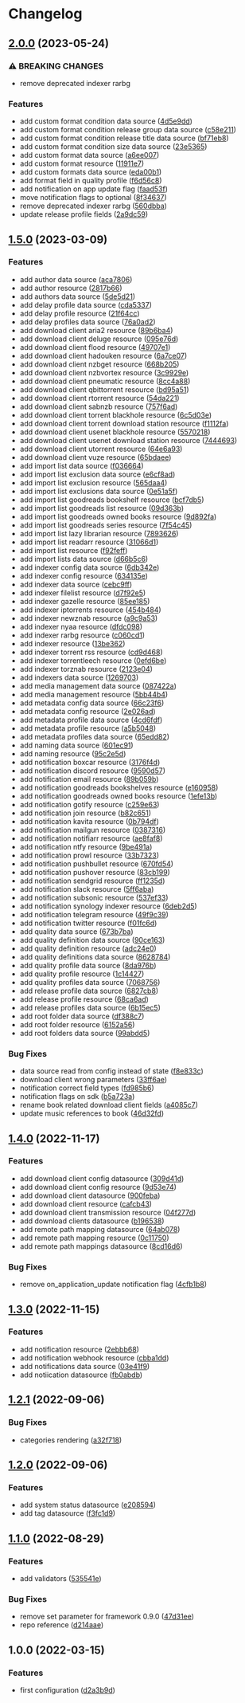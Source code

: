 # Changelog

## [2.0.0](https://github.com/devopsarr/terraform-provider-readarr/compare/v1.5.0...v2.0.0) (2023-05-24)


### ⚠ BREAKING CHANGES

* remove deprecated indexer rarbg

### Features

* add custom format condition data source ([4d5e9dd](https://github.com/devopsarr/terraform-provider-readarr/commit/4d5e9dda84681f0b123147704e77b1cc29b28821))
* add custom format condition release group data source ([c58e211](https://github.com/devopsarr/terraform-provider-readarr/commit/c58e2113d26c45030375a3d1d219ad9d2ba09e44))
* add custom format condition release title data source ([bf71eb8](https://github.com/devopsarr/terraform-provider-readarr/commit/bf71eb8445d322107f2e6db56ea14a7fdaa76d35))
* add custom format condition size data source ([23e5365](https://github.com/devopsarr/terraform-provider-readarr/commit/23e5365ce3df66ea24e599bc2b0f18823d52591b))
* add custom format data source ([a6ee007](https://github.com/devopsarr/terraform-provider-readarr/commit/a6ee0070df71f88b421b71cc91eef51dea911afc))
* add custom format resource ([11911e7](https://github.com/devopsarr/terraform-provider-readarr/commit/11911e71e3c8ac35acc3c7d7a2a269e3881bf558))
* add custom formats data source ([eda00b1](https://github.com/devopsarr/terraform-provider-readarr/commit/eda00b108871f367a8ce16f7472abfd29db3f94a))
* add format field in quality profile ([f6d56c8](https://github.com/devopsarr/terraform-provider-readarr/commit/f6d56c8a3850ac9cffd936ca4015ce85d3ff4e03))
* add notification on app update flag ([faad53f](https://github.com/devopsarr/terraform-provider-readarr/commit/faad53fb98b35fa6fa5646845241605cc34d190b))
* move notification flags to optional ([8f34637](https://github.com/devopsarr/terraform-provider-readarr/commit/8f346377daff4af24aefa70ef320b0a39e10ac77))
* remove deprecated indexer rarbg ([560dbba](https://github.com/devopsarr/terraform-provider-readarr/commit/560dbba1d3bbdc015aec1595db86695f0c44faac))
* update release profile fields ([2a9dc59](https://github.com/devopsarr/terraform-provider-readarr/commit/2a9dc597d803f4204b3c647d27189fb750505311))

## [1.5.0](https://github.com/devopsarr/terraform-provider-readarr/compare/v1.4.0...v1.5.0) (2023-03-09)


### Features

* add author data source ([aca7806](https://github.com/devopsarr/terraform-provider-readarr/commit/aca7806ee3b7feee93b10cee2de4e57287462163))
* add author resource ([2817b66](https://github.com/devopsarr/terraform-provider-readarr/commit/2817b660a0366045837d186f32bbdf5f8e6ddb34))
* add authors data source ([5de5d21](https://github.com/devopsarr/terraform-provider-readarr/commit/5de5d21d06fba9c9669d716eed31ed05ea849fe6))
* add delay profile data source ([cda5337](https://github.com/devopsarr/terraform-provider-readarr/commit/cda5337af590710f76b787584a72b737e3b2029f))
* add delay profile resource ([21f64cc](https://github.com/devopsarr/terraform-provider-readarr/commit/21f64cc5c6ec5f76fb2a57a4410a6b179c82efb3))
* add delay profiles data source ([76a0ad2](https://github.com/devopsarr/terraform-provider-readarr/commit/76a0ad2ebc0bf51d43ec9e2c4891316cc98491eb))
* add download client aria2 resource ([89b6ba4](https://github.com/devopsarr/terraform-provider-readarr/commit/89b6ba4fe0a5ab7a8cdf5d9932f622b43303abdc))
* add download client deluge resource ([095e76d](https://github.com/devopsarr/terraform-provider-readarr/commit/095e76d483dcac158aef6d6e08c51cc8e3d6caa6))
* add download client flood resource ([49707e1](https://github.com/devopsarr/terraform-provider-readarr/commit/49707e175c023f507c95be357d1b293adc6e447f))
* add download client hadouken resource ([6a7ce07](https://github.com/devopsarr/terraform-provider-readarr/commit/6a7ce077f0ed05249a25ec926428e6c56dd242e0))
* add download client nzbget resource ([668b205](https://github.com/devopsarr/terraform-provider-readarr/commit/668b2059631c8fe5b10b130ad3a734be564fde54))
* add download client nzbvortex resource ([3c9929e](https://github.com/devopsarr/terraform-provider-readarr/commit/3c9929e8514238484ebfb88c3dd08dc6d0dcb9fd))
* add download client pneumatic resource ([8cc4a88](https://github.com/devopsarr/terraform-provider-readarr/commit/8cc4a8828dd7dca6f09a42b4fc21f62cf819fd10))
* add download client qbittorrent resource ([bd95a51](https://github.com/devopsarr/terraform-provider-readarr/commit/bd95a51eabed49fcab83c3d257b9136149739e86))
* add download client rtorrent resource ([54da221](https://github.com/devopsarr/terraform-provider-readarr/commit/54da2218c5c60d8287133e92a5652f4b731abc56))
* add download client sabnzb resource ([757f6ad](https://github.com/devopsarr/terraform-provider-readarr/commit/757f6adeaa10f16f86ebea44c91d4cac9d6efceb))
* add download client torrent blackhole resource ([6c5d03e](https://github.com/devopsarr/terraform-provider-readarr/commit/6c5d03ebababdd78500aa8e786d9482f8f95ebb4))
* add download client torrent download station resource ([f1112fa](https://github.com/devopsarr/terraform-provider-readarr/commit/f1112fa55db65a825f712643d5ad7c6f2f8a5a05))
* add download client usenet blackhole resource ([5570218](https://github.com/devopsarr/terraform-provider-readarr/commit/55702188221792f502fd1f30877ccf6ab21c32e9))
* add download client usenet download station resource ([7444693](https://github.com/devopsarr/terraform-provider-readarr/commit/744469315020fd2b9b5c156dfca0d77f31f7a0ed))
* add download client utorrent resource ([64e6a93](https://github.com/devopsarr/terraform-provider-readarr/commit/64e6a931c843bd79642aa828286618612bfdbf7f))
* add download client vuze resource ([65bdaee](https://github.com/devopsarr/terraform-provider-readarr/commit/65bdaee181e6a87b3bee491ae05874ad4e778a5b))
* add import list data source ([f036664](https://github.com/devopsarr/terraform-provider-readarr/commit/f036664e8f2337bb75208be85e80cf12cbc3191a))
* add import list exclusion data source ([e6cf8ad](https://github.com/devopsarr/terraform-provider-readarr/commit/e6cf8adff2244490e554117e8df8c0056d34c76f))
* add import list exclusion resource ([565daa4](https://github.com/devopsarr/terraform-provider-readarr/commit/565daa4c912b7b6b72b6e4048faff3219a521335))
* add import list exclusions data source ([0e51a5f](https://github.com/devopsarr/terraform-provider-readarr/commit/0e51a5f53de41f994365cad9fb6490324cfce374))
* add import list goodreads bookshelf resource ([bcf7db5](https://github.com/devopsarr/terraform-provider-readarr/commit/bcf7db551a215759371fa0f573290adb3f3529c8))
* add import list goodreads list resource ([09d363b](https://github.com/devopsarr/terraform-provider-readarr/commit/09d363b9bf4d6e6fdab7c7eedd2737dfae4785e4))
* add import list goodreads owned books resource ([9d892fa](https://github.com/devopsarr/terraform-provider-readarr/commit/9d892faf58cd8677cd2fcf126775afb4bda86695))
* add import list goodreads series resource ([7f54c45](https://github.com/devopsarr/terraform-provider-readarr/commit/7f54c45b759661d2c1eeee6791a22ca7a28b2ab6))
* add import list lazy librarian resource ([7893626](https://github.com/devopsarr/terraform-provider-readarr/commit/78936260c9f4975a7a8a532d9bd24aa2ddedb3c0))
* add import list readarr resource ([31066d1](https://github.com/devopsarr/terraform-provider-readarr/commit/31066d104bc55915984f6259731aee213e0f35b3))
* add import list resource ([f92feff](https://github.com/devopsarr/terraform-provider-readarr/commit/f92feffcc2cf7f7e6c6ff6312ed46bc19736b9ec))
* add import lists data source ([d66b5c6](https://github.com/devopsarr/terraform-provider-readarr/commit/d66b5c6e4486e0725191bf2616b20bb3dd207349))
* add indexer config data source ([6db342e](https://github.com/devopsarr/terraform-provider-readarr/commit/6db342e5d56141c973068d0b2d82f779d35db1c7))
* add indexer config resource ([634135e](https://github.com/devopsarr/terraform-provider-readarr/commit/634135e5ac011ff747f300036a884468b8dcd6e6))
* add indexer data source ([cebc9ff](https://github.com/devopsarr/terraform-provider-readarr/commit/cebc9ffdfd72dd392098ecfe46eb20ba0cb053af))
* add indexer filelist resource ([d7f92e5](https://github.com/devopsarr/terraform-provider-readarr/commit/d7f92e58f54eecc0593e09160984fb552a24237a))
* add indexer gazelle resource ([85ee185](https://github.com/devopsarr/terraform-provider-readarr/commit/85ee18561c4fd65b41e13c329fba08e5c37afdd4))
* add indexer iptorrents resource ([454b484](https://github.com/devopsarr/terraform-provider-readarr/commit/454b48431c688a3237f8e291c1f1f9a40cfe3ba4))
* add indexer newznab resource ([a9c9a53](https://github.com/devopsarr/terraform-provider-readarr/commit/a9c9a53596cde304216b9a7fb7b67ccbf8d71535))
* add indexer nyaa resource ([dfdc098](https://github.com/devopsarr/terraform-provider-readarr/commit/dfdc0980fc8c36e7525d8903e60360eedc278919))
* add indexer rarbg resource ([c060cd1](https://github.com/devopsarr/terraform-provider-readarr/commit/c060cd15461a95dab342f8d59b045fe747d4c7f2))
* add indexer resource ([13be362](https://github.com/devopsarr/terraform-provider-readarr/commit/13be362d5d37cb1cb6dfe2457aca19691572cdfe))
* add indexer torrent rss resource ([cd9d468](https://github.com/devopsarr/terraform-provider-readarr/commit/cd9d468c51d201c97ee7319f28add16664129e06))
* add indexer torrentleech resource ([0efd6be](https://github.com/devopsarr/terraform-provider-readarr/commit/0efd6be6978668008c23928ab8d54ac0cdf8dedd))
* add indexer torznab resource ([2123e04](https://github.com/devopsarr/terraform-provider-readarr/commit/2123e04b6175914ece856e4f0172f2aa81997073))
* add indexers data source ([1269703](https://github.com/devopsarr/terraform-provider-readarr/commit/1269703424fd1ebb18d22faabbc076c6a27d3b09))
* add media management data source ([087422a](https://github.com/devopsarr/terraform-provider-readarr/commit/087422a7ee8b858eb38347330bb1b313f8ed402f))
* add media management resource ([5bb44b4](https://github.com/devopsarr/terraform-provider-readarr/commit/5bb44b45f79914e8609fb91e037fa462923c8195))
* add metadata config data source ([66c23f6](https://github.com/devopsarr/terraform-provider-readarr/commit/66c23f66f8355f444462d22548d14009466546ba))
* add metadata config resource ([2e026ad](https://github.com/devopsarr/terraform-provider-readarr/commit/2e026ad6d10476f5e2629793b6a7cbdfd5baa964))
* add metadata profile data source ([4cd6fdf](https://github.com/devopsarr/terraform-provider-readarr/commit/4cd6fdf7107f83ff655072167fb95ab27b1af6e4))
* add metadata profile resource ([a5b5048](https://github.com/devopsarr/terraform-provider-readarr/commit/a5b5048b47fe2620f986123a236551d0687eb616))
* add metadata profiles data source ([65edd82](https://github.com/devopsarr/terraform-provider-readarr/commit/65edd8269a2ef2db3bec7f8eaab04ae4c4164a9e))
* add naming data source ([601ec91](https://github.com/devopsarr/terraform-provider-readarr/commit/601ec9111a864c2cf5373e5c07380c16a3d42d77))
* add naming resource ([95c2e5d](https://github.com/devopsarr/terraform-provider-readarr/commit/95c2e5d3634f466d2fcc973602ca277149200225))
* add notification boxcar resource ([3176f4d](https://github.com/devopsarr/terraform-provider-readarr/commit/3176f4deca3c59955c44ad1a65743e10e6b88886))
* add notification discord resource ([9590d57](https://github.com/devopsarr/terraform-provider-readarr/commit/9590d57b53487a8456d94dea82a3e4e6e14687ea))
* add notification email resource ([89b059b](https://github.com/devopsarr/terraform-provider-readarr/commit/89b059b31dced580ea3df31f339043c87d23889c))
* add notification goodreads bookshelves resource ([e160958](https://github.com/devopsarr/terraform-provider-readarr/commit/e1609587c5b24472e0cb35a18990628821229e69))
* add notification goodreads owned books resource ([1efe13b](https://github.com/devopsarr/terraform-provider-readarr/commit/1efe13b5fe8965d99b9e5ee55adf0bc397e07df3))
* add notification gotify resource ([c259e63](https://github.com/devopsarr/terraform-provider-readarr/commit/c259e6361b908320e3cb43c75bb233c4a1b0d815))
* add notification join resource ([b82c651](https://github.com/devopsarr/terraform-provider-readarr/commit/b82c651fbc84f0329ddae4e9088db08e77fcfc67))
* add notification kavita resource ([0b794df](https://github.com/devopsarr/terraform-provider-readarr/commit/0b794dfa218c08788b0017662b94dc104abd775f))
* add notification mailgun resource ([0387316](https://github.com/devopsarr/terraform-provider-readarr/commit/0387316625dc3c265f988d7cbcf8650295703674))
* add notification notifiarr resource ([ae8faf8](https://github.com/devopsarr/terraform-provider-readarr/commit/ae8faf87a9ea601f2bcf21a44dcb37bef4a90dd1))
* add notification ntfy resource ([9be491a](https://github.com/devopsarr/terraform-provider-readarr/commit/9be491abf75f6044e0071463ed24a55fc4f48a98))
* add notification prowl resource ([33b7323](https://github.com/devopsarr/terraform-provider-readarr/commit/33b7323f41c4a845eb3a63f900a06bf20504747a))
* add notification pushbullet resource ([670fd54](https://github.com/devopsarr/terraform-provider-readarr/commit/670fd54210b863dec7896f09cd7c6d92e2e16872))
* add notification pushover resource ([83cb199](https://github.com/devopsarr/terraform-provider-readarr/commit/83cb1998dbb2467b017e152047467881f19eeb82))
* add notification sendgrid resource ([ff1235d](https://github.com/devopsarr/terraform-provider-readarr/commit/ff1235d9ecde8bf63ab6cce413a69de8d9d476cd))
* add notification slack resource ([5ff6aba](https://github.com/devopsarr/terraform-provider-readarr/commit/5ff6aba1e52846cf67fac6acf9a7d11cd8911597))
* add notification subsonic resource ([537ef33](https://github.com/devopsarr/terraform-provider-readarr/commit/537ef3356b9d0f25a19a933fe4867330095199b3))
* add notification synology indexer resource ([6deb2d5](https://github.com/devopsarr/terraform-provider-readarr/commit/6deb2d52d729e2e9cd81c79d91004e1e9d8f6765))
* add notification telegram resource ([49f9c39](https://github.com/devopsarr/terraform-provider-readarr/commit/49f9c391c690b155672a19f554716c46dce72007))
* add notification twitter resource ([f01fc6d](https://github.com/devopsarr/terraform-provider-readarr/commit/f01fc6dc504033fc2fed6e87b96137533fbfe6c1))
* add quality data source ([673b7ba](https://github.com/devopsarr/terraform-provider-readarr/commit/673b7ba56d0603857a8225ea601ea9df119b2121))
* add quality definition data source ([90ce163](https://github.com/devopsarr/terraform-provider-readarr/commit/90ce1639ce4eadb18a62cb2089a9999622bc15a4))
* add quality definition resource ([adc24e0](https://github.com/devopsarr/terraform-provider-readarr/commit/adc24e0583aa696c76e0a1254c3695c2444fe285))
* add quality definitions data source ([8628784](https://github.com/devopsarr/terraform-provider-readarr/commit/86287840fc83e9d630787f21491a801bebb48382))
* add quality profile data source ([8da976b](https://github.com/devopsarr/terraform-provider-readarr/commit/8da976bac64b5ab0756b8b0d7d81793750700305))
* add quality profile resource ([1c14427](https://github.com/devopsarr/terraform-provider-readarr/commit/1c1442762a32856ed34701a2ffd0e7a48b105ea9))
* add quality profiles data source ([7068756](https://github.com/devopsarr/terraform-provider-readarr/commit/70687561010ba27438f8f0fb7495443d49b8141e))
* add release profile data source ([6827cb8](https://github.com/devopsarr/terraform-provider-readarr/commit/6827cb8173b6d42030ff5a1ebfc43f560b990b8a))
* add release profile resource ([68ca6ad](https://github.com/devopsarr/terraform-provider-readarr/commit/68ca6adc28f9f81aa9f1a314d04c5fdde1c7f15d))
* add release profiles data source ([6b15ec5](https://github.com/devopsarr/terraform-provider-readarr/commit/6b15ec55b19f03fbdedfcb733399d460f0acb96c))
* add root folder data source ([df388c7](https://github.com/devopsarr/terraform-provider-readarr/commit/df388c7f0e173c762d80a21dcb8b5a622b93cda1))
* add root folder resource ([6152a56](https://github.com/devopsarr/terraform-provider-readarr/commit/6152a56199651451207a0eeaefe535112fbb606b))
* add root folders data source ([99abdd5](https://github.com/devopsarr/terraform-provider-readarr/commit/99abdd5d05ac26b39d576743b8eb7e61447114e7))


### Bug Fixes

* data source read from config instead of state ([f8e833c](https://github.com/devopsarr/terraform-provider-readarr/commit/f8e833cbcf4ea4816235da796dd3206ce850876e))
* download client wrong parameters ([33ff6ae](https://github.com/devopsarr/terraform-provider-readarr/commit/33ff6ae0d48c1ec4569d885ef3e8ae1d1cc4a1d6))
* notification correct field types ([fd985b6](https://github.com/devopsarr/terraform-provider-readarr/commit/fd985b6a9881f781f05d2d3b4d0222d16ded7155))
* notification flags on sdk ([b5a723a](https://github.com/devopsarr/terraform-provider-readarr/commit/b5a723a5d35aedff8ee732c42f0588b8fe94790b))
* rename book related download client fields ([a4085c7](https://github.com/devopsarr/terraform-provider-readarr/commit/a4085c746f40947e16d9e03b6132ee1537c6438b))
* update music references to book ([46d32fd](https://github.com/devopsarr/terraform-provider-readarr/commit/46d32fdf8f21dda41f945bce7ec2da3506c1dba6))

## [1.4.0](https://github.com/devopsarr/terraform-provider-readarr/compare/v1.3.0...v1.4.0) (2022-11-17)


### Features

* add download client config datasource ([309d41d](https://github.com/devopsarr/terraform-provider-readarr/commit/309d41d0f17b6186fc27265ee92a5a5a868574f8))
* add download client config resource ([9d53e74](https://github.com/devopsarr/terraform-provider-readarr/commit/9d53e7484bd1ebdd3e7baa4fc98a24a87d580cf9))
* add download client datasource ([900feba](https://github.com/devopsarr/terraform-provider-readarr/commit/900feba8048e1b8b6737ca4003f138d4a8ede04a))
* add download client resource ([cafcb43](https://github.com/devopsarr/terraform-provider-readarr/commit/cafcb4392338d24a71c777cf0200b48979781314))
* add download client transmission resource ([04f277d](https://github.com/devopsarr/terraform-provider-readarr/commit/04f277d324b9ef96c2ef691008a5c15264e9dd32))
* add download clients datasource ([b196538](https://github.com/devopsarr/terraform-provider-readarr/commit/b19653864f1162b080d083eeea26026b8852d555))
* add remote path mapping datasource ([64ab078](https://github.com/devopsarr/terraform-provider-readarr/commit/64ab078f7dcb7fab86e4167d48d3e71b2c438d90))
* add remote path mapping resource ([0c11750](https://github.com/devopsarr/terraform-provider-readarr/commit/0c117501ac966ca0c313c95c4a3b624fef1f1b4a))
* add remote path mappings datasource ([8cd16d6](https://github.com/devopsarr/terraform-provider-readarr/commit/8cd16d69b393e9219f99d7a53534200913d4366c))


### Bug Fixes

* remove on_application_update notification flag ([4cfb1b8](https://github.com/devopsarr/terraform-provider-readarr/commit/4cfb1b82a154ddca0c4e17985682f2b8d42ebc7b))

## [1.3.0](https://github.com/devopsarr/terraform-provider-readarr/compare/v1.2.1...v1.3.0) (2022-11-15)


### Features

* add notification resource ([2ebbb68](https://github.com/devopsarr/terraform-provider-readarr/commit/2ebbb682070a338bf360e0d0502f5e4ca5c03a60))
* add notification webhook resource ([cbba1dd](https://github.com/devopsarr/terraform-provider-readarr/commit/cbba1dd4fd844d479e6e957509e75131dc8ed0d3))
* add notifications data source ([03e41f9](https://github.com/devopsarr/terraform-provider-readarr/commit/03e41f9ae07e20872658c652118f9714e8157dda))
* add notiication datasource ([fb0abdb](https://github.com/devopsarr/terraform-provider-readarr/commit/fb0abdbd96225714c42aa115e8797e52569de077))

## [1.2.1](https://github.com/devopsarr/terraform-provider-readarr/compare/v1.2.0...v1.2.1) (2022-09-06)


### Bug Fixes

* categories rendering ([a32f718](https://github.com/devopsarr/terraform-provider-readarr/commit/a32f718463a5c40f7c445a9673b73f239f234311))

## [1.2.0](https://github.com/devopsarr/terraform-provider-readarr/compare/v1.1.0...v1.2.0) (2022-09-06)


### Features

* add system status datasource ([e208594](https://github.com/devopsarr/terraform-provider-readarr/commit/e208594062f1b2e5454fd0b15e149e18c29f7e56))
* add tag datasource ([f3fc1d9](https://github.com/devopsarr/terraform-provider-readarr/commit/f3fc1d9da59640cafe1bed84b473e6e905ac8c92))

## [1.1.0](https://github.com/devopsarr/terraform-provider-readarr/compare/v1.0.0...v1.1.0) (2022-08-29)


### Features

* add validators ([535541e](https://github.com/devopsarr/terraform-provider-readarr/commit/535541e4c9f1273af47a3bb7f0f1bd18979c605a))


### Bug Fixes

* remove set parameter for framework 0.9.0 ([47d31ee](https://github.com/devopsarr/terraform-provider-readarr/commit/47d31ee2c95cb6576204790deb48452c4df2f12f))
* repo reference ([d214aae](https://github.com/devopsarr/terraform-provider-readarr/commit/d214aae942cb0576605c9126af427f6ac9d4b5dc))

## 1.0.0 (2022-03-15)


### Features

* first configuration ([d2a3b9d](https://github.com/devopsarr/terraform-provider-readarr/commit/d2a3b9d4beb87d202a3b4e541c2581f62c32fc20))
